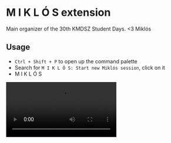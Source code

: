 # M I K L Ó S extension

Main organizer of the 30th KMDSZ Student Days. <3 Miklós

## Usage

- `Ctrl + Shift + P` to open up the command palette
- Search for `M I K L Ó S: Start new Miklós session`, click on it
- M I K L Ó S

<video controls >
    <source src="img/preview.mp4" type="video/mp4">
</video>
